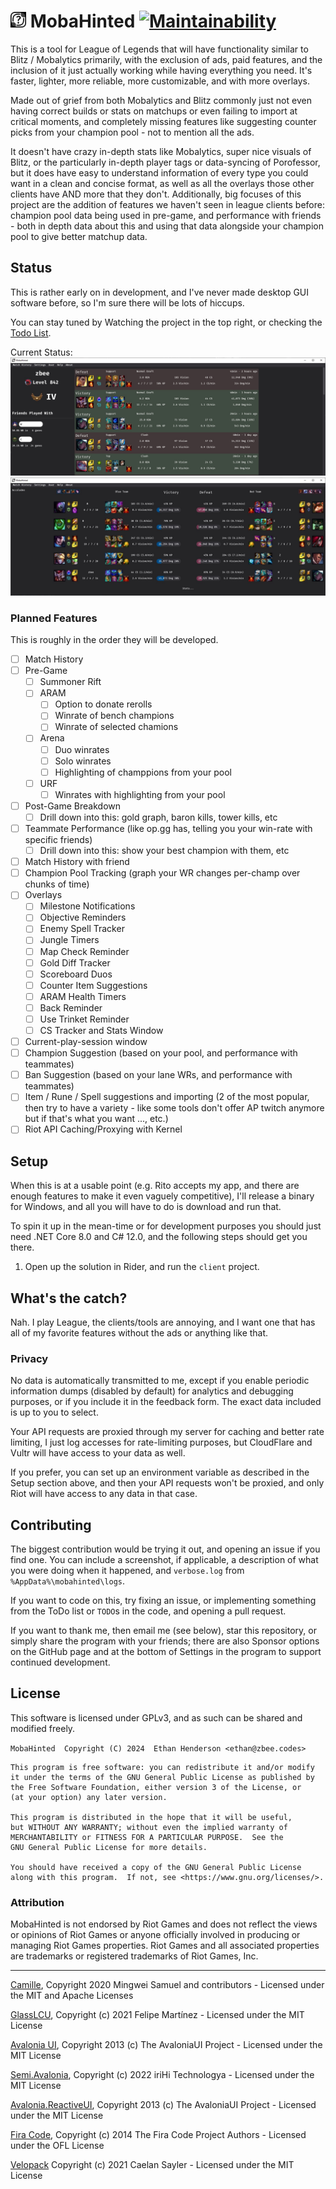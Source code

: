# <img src="./assets/mobahinted.png" width="25" height="25"> MobaHinted [![Maintainability](https://api.codeclimate.com/v1/badges/c6eec1b3999f91697774/maintainability)](https://codeclimate.com/github/zbee/mobahinted/maintainability)
This is a tool for League of Legends that will have functionality similar to
Blitz / Mobalytics primarily, with the exclusion of ads, paid features, and the
inclusion of it just actually working while having everything you need.
It's faster, lighter, more reliable, more customizable, and with more overlays.

Made out of grief from both Mobalytics and Blitz commonly just not even having correct builds or
stats on matchups or even failing to import at critical moments, and completely
missing features like suggesting counter picks from your champion pool - not to mention all the ads.

It doesn't have crazy in-depth stats like Mobalytics, super nice visuals of Blitz, or the
particularly in-depth player tags or data-syncing of Porofessor, but it does have easy to
understand information of every type you could want in a clean and concise format, as well
as all the overlays those other clients have AND more that they don't.
Additionally, big focuses of this project are the addition of features we haven't seen in league
clients before: champion pool data being used in pre-game, and performance with friends - both
in depth data about this and using that data alongside your champion pool to give better matchup
data.

## Status

This is rather early on in development, and I've never made desktop GUI software
before, so I'm sure there will be lots of hiccups.

You can stay tuned by Watching the project in the top right, or checking the
[Todo List](https://github.com/orgs/MobaHinted/projects/1).

Current Status:
[![Screenshot of current status](./assets/status.jpg)](https://raw.githubusercontent.com/zbee/mobahinted/master/assets/status.jpg)
[![Screenshot of current status on the match breakdown page](./assets/status_match.jpg)](https://raw.githubusercontent.com/zbee/mobahinted/master/assets/status_match.jpg)

### Planned Features

This is roughly in the order they will be developed.

- [ ] Match History
- [ ] Pre-Game
  - [ ] Summoner Rift
  - [ ] ARAM
    - [ ] Option to donate rerolls
    - [ ] Winrate of bench champions
    - [ ] Winrate of selected chamions
  - [ ] Arena
    - [ ] Duo winrates
    - [ ] Solo winrates
    - [ ] Highlighting of champpions from your pool
  - [ ] URF
    - [ ] Winrates with highlighting from your pool
- [ ] Post-Game Breakdown
  - [ ] Drill down into this: gold graph, baron kills, tower kills, etc
- [ ] Teammate Performance (like op.gg has, telling you your win-rate with specific friends)
  - [ ] Drill down into this: show your best champion with them, etc
- [ ] Match History with friend
- [ ] Champion Pool Tracking (graph your WR changes per-champ over chunks of time)
- [ ] Overlays
  - [ ] Milestone Notifications
  - [ ] Objective Reminders
  - [ ] Enemy Spell Tracker
  - [ ] Jungle Timers
  - [ ] Map Check Reminder
  - [ ] Gold Diff Tracker
  - [ ] Scoreboard Duos
  - [ ] Counter Item Suggestions
  - [ ] ARAM Health Timers
  - [ ] Back Reminder
  - [ ] Use Trinket Reminder
  - [ ] CS Tracker and Stats Window
- [ ] Current-play-session window
- [ ] Champion Suggestion (based on your pool, and performance with teammates)
- [ ] Ban Suggestion (based on your lane WRs, and performance with teammates)
- [ ] Item / Rune / Spell suggestions and importing (2 of the most popular, then try to have a variety - like some tools
      don't offer AP twitch anymore but if that's what you want ..., etc.)
- [ ] Riot API Caching/Proxying with Kernel

## Setup

When this is at a usable point (e.g. Rito accepts my app, and there are enough features to make it even vaguely
competitive), I'll release a binary for Windows, and all you will have to do is download and run that.

To spin it up in the mean-time or for development purposes you should just need .NET Core 8.0 
and C# 12.0, and the following steps should get you there.

1. Open up the solution in Rider, and run the `client` project.

<!-- TODO: Add commandline dotnet instructions to build in debug mode -->

## What's the catch?

Nah. I play League, the clients/tools are annoying, and I want one that has all
of my favorite features without the ads or anything like that.

### Privacy

No data is automatically transmitted to me, except if you enable periodic
information dumps (disabled by default) for analytics and debugging purposes,
or if you include it in the feedback form.
The exact data included is up to you to select.

Your API requests are proxied through my server for caching and better rate
limiting, I just log accesses for rate-limiting purposes, but CloudFlare and
Vultr will have access to your data as well.

If you prefer, you can set up an environment variable as described in the Setup
section above, and then your API requests won't be proxied, and only Riot will
have access to any data in that case.

## Contributing

The biggest contribution would be trying it out, and opening an issue if you
find one. You can include a screenshot, if applicable, a description of what you
were doing when it happened, and `verbose.log` from `%AppData%\mobahinted\logs`.

If you want to code on this, try fixing an issue, or implementing something from
the ToDo list or `TODO`s in the code, and opening a pull request.

If you want to thank me, then email me (see below), star this repository, or
simply share the program with your friends; there are also Sponsor options on the
GitHub page and at the bottom of Settings in the program to support continued
development.

## License
This software is licensed under GPLv3, and as such can be shared and modified freely.

`MobaHinted  Copyright (C) 2024  Ethan Henderson <ethan@zbee.codes>`

```
This program is free software: you can redistribute it and/or modify
it under the terms of the GNU General Public License as published by
the Free Software Foundation, either version 3 of the License, or
(at your option) any later version.

This program is distributed in the hope that it will be useful,
but WITHOUT ANY WARRANTY; without even the implied warranty of
MERCHANTABILITY or FITNESS FOR A PARTICULAR PURPOSE.  See the
GNU General Public License for more details.

You should have received a copy of the GNU General Public License
along with this program.  If not, see <https://www.gnu.org/licenses/>.
```

### Attribution

MobaHinted is not endorsed by Riot Games and does not reflect the views or opinions
of Riot Games or anyone officially involved in producing or managing Riot Games
properties. Riot Games and all associated properties are trademarks or registered
trademarks of Riot Games, Inc.

---

[Camille](https://github.com/MingweiSamuel/Camille),
Copyright 2020 Mingwei Samuel and contributors - 
Licensed under the MIT and Apache Licenses

[GlassLCU](https://github.com/pipe01/GlassLCU),
Copyright (c) 2021 Felipe Martínez - 
Licensed under the MIT License

[Avalonia UI](https://github.com/AvaloniaUI/Avalonia),
Copyright 2013 (c) The AvaloniaUI Project -
Licensed under the MIT License

[Semi.Avalonia](https://github.com/irihitech/Semi.Avalonia),
Copyright (c) 2022 iriHi Technologya - 
Licensed under the MIT License

[Avalonia.ReactiveUI](https://github.com/AvaloniaUI/Avalonia),
Copyright 2013 (c) The AvaloniaUI Project -
Licensed under the MIT License

[Fira Code](https://github.com/tonsky/FiraCode), 
Copyright (c) 2014 The Fira Code Project Authors - 
Licensed under the OFL License

[Velopack](https://github.com/velopack/velopack)
Copyright (c) 2021 Caelan Sayler -
Licensed under the MIT License
